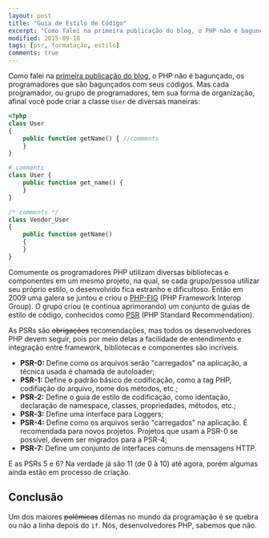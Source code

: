 ```yaml
---
layout: post
title: "Guia de Estilo de Código"
excerpt: "Como falei na primeira publicação do blog, o PHP não é bagunçado, os programadores que são bagunçados com seus códigos. Mas cada programador, ou grupo de programadores, tem sua forma de organização."
modified: 2015-09-18
tags: [psr, formatação, estilo]
comments: true
---
```


Como falei na [primeira publicação do blog](/bem-vindo-ao-blog), o PHP não é bagunçado, os programadores que são bagunçados com seus códigos. Mas cada programador, ou grupo de programadores, tem sua forma de organização, afinal você pode criar a classe `User` de diversas maneiras:

``` php
<?php 
class User 
{
	public function getName() { //comments
	}
}

# comments
class User {
	public function get_name() {
	}
}

/* comments */
class Vendor_User 
{
	public function getName() 
	{
	}
}
```

Comumente os programadores PHP utilizam diversas bibliotecas e componentes em um mesmo projeto, na qual, se cada grupo/pessoa utilizar seu próprio estilo, o desenvolvido fica estranho e dificultoso. Então em 2009 uma galera se juntou e criou o [PHP-FIG](http://www.php-fig.org/) (PHP Framework Interop Group). O grupo criou (e continua aprimorando) um conjunto de guias de estilo de código, conhecidos como [PSR](http://www.php-fig.org/psr/) (PHP Standard Recommendation).

As PSRs são ~~obrigações~~ recomendações, mas todos os desenvolvedores PHP devem seguir, pois por meio delas a facilidade de entendimento e integração entre framework, bibliotecas e componentes são incríveis.

- **PSR-0:** Define como os arquivos serão "carregados" na aplicação, a técnica usada é chamada de autoloader;
- **PSR-1:** Define o padrão básico de codificação, como a tag PHP, codifiação do arquivo, nome dos métodos, etc.;
- **PSR-2:** Define o guia de estilo de codificação, como identação, declaração de namespace, classes, propriedades, métodos, etc.;
- **PSR-3:** Define uma interface para Loggers;
- **PSR-4:** Define como os arquivos serão "carregados" na aplicação. É recomendada para novos projetos. Projetos que usam a PSR-0 se possível, devem ser migrados para a PSR-4;
- **PSR-7:** Define um conjunto de interfaces comuns de mensagens HTTP.

E as PSRs 5 e 6? Na verdade já são 11 (de 0 à 10) até agora, porém algumas ainda estão em processo de criação.

## Conclusão

Um dos maiores ~~polêmicas~~ dilemas no mundo da programação é se quebra ou não a linha depois do `if`. Nós, desenvolvedores PHP, sabemos que não.